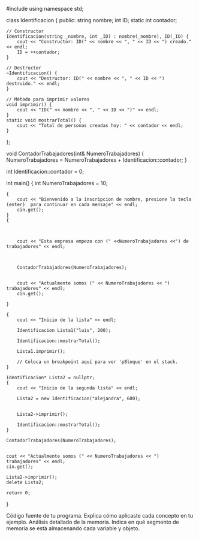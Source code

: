 #include <iostream>
using namespace std;

class Identificacion {
public:
    string nombre;
    int ID;
    static int contador;
    
    // Constructor
    Identificacion(string _nombre, int _ID) : nombre(_nombre), ID(_ID) {
        cout << "Constructor: ID(" << nombre << ", " << ID << ") creado." << endl;
        ID = ++contador;
    }

    // Destructor
    ~Identificacion() {
        cout << "Destructor: ID(" << nombre << ", " << ID << ") destruido." << endl;
    }

    // Método para imprimir valores
    void imprimir() {
        cout << "ID(" << nombre << ", " << ID << ")" << endl;
    }
    static void mostrarTotal() {
        cout << "Total de personas creadas hoy: " << contador << endl;
    }
    

};

void ContadorTrabajadores(int& NumeroTrabajadores)
{
    NumeroTrabajadores = NumeroTrabajadores + Identificacion::contador;
}

int Identificacion::contador = 0;

int main() {
    int NumeroTrabajadores = 10;

    {
        cout << "Bienvenido a la inscripcion de nombre, presione la tecla (enter)  para continuar en cada mensaje" << endl;
        cin.get();
    }
    {

        

        cout << "Esta empresa empezo con (" <<NumeroTrabajadores <<") de trabajadores" << endl;


      
        ContadorTrabajadores(NumeroTrabajadores);


        cout << "Actualmente somos (" << NumeroTrabajadores << ") trabajadores" << endl;
        cin.get();

    }

    {
        cout << "Inicio de la lista" << endl;

        Identificacion Lista1("luis", 200);

        Identificacion::mostrarTotal();

        Lista1.imprimir();
        
        // Coloca un breakpoint aquí para ver 'pBloque' en el stack.
    }

    Identificacion* Lista2 = nullptr;
    {
        cout << "Inicio de la segunda lista" << endl;

        Lista2 = new Identificacion("alejandra", 600);


        Lista2->imprimir(); 

        Identificacion::mostrarTotal();
    }

    ContadorTrabajadores(NumeroTrabajadores);


    cout << "Actualmente somos (" << NumeroTrabajadores << ") trabajadores" << endl;
    cin.get();

    Lista2->imprimir();
    delete Lista2;

    return 0;
}


Código fuente de tu programa.
Explica cómo aplicaste cada concepto en tu ejemplo.
Análisis detallado de la memoria. Indica en qué segmento de memoria se está almacenando cada variable y objeto.

